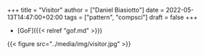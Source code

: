 +++
title = "Visitor"
author = ["Daniel Biasiotto"]
date = 2022-05-13T14:47:00+02:00
tags = ["pattern", "compsci"]
draft = false
+++

-   [GoF]({{< relref "gof.md" >}})

{{< figure src="../media/img/visitor.jpg" >}}

